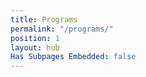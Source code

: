 ```yaml
---
title: Programs
permalink: "/programs/"
position: 1
layout: hub
Has Subpages Embedded: false
---
```


